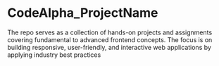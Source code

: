 # CodeAlpha_ProjectName
The repo serves as a collection of hands-on projects and assignments covering fundamental to advanced frontend concepts. The focus is on building responsive, user-friendly, and interactive web applications by applying industry best practices
